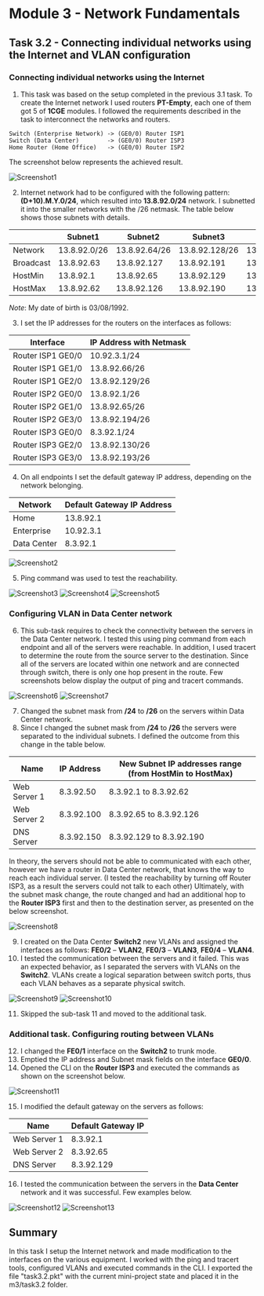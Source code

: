 # Module 3 - Network Fundamentals
## Task 3.2 - Connecting individual networks using the Internet and VLAN configuration
### Connecting individual networks using the Internet
1. This task was based on the setup completed in the previous 3.1 task. To create the Internet network I used routers __PT-Empty__, each one of them got 5 of __1CGE__ modules. I followed the requirements described in the task to interconnect the networks and routers.
~~~
Switch (Enterprise Network) -> (GE0/0) Router ISP1
Switch (Data Center)        -> (GE0/0) Router ISP3
Home Router (Home Office)   -> (GE0/0) Router ISP2
~~~
The screenshot below represents the achieved result.

![Screenshot1](https://github.com/Soubi8/DevOps_online_Vinnytsia_2022Q1Q2/blob/main/m3/task3.2/Screenshots/1.jpg)

2. Internet network had to be configured with the following pattern: __(D+10).M.Y.0/24__, which resulted into __13.8.92.0/24__ network. I subnetted it into the smaller networks with the /26 netmask. The table below shows those subnets with details.

| | Subnet1 | Subnet2 | Subnet3 | Subnet 4 |
| - | - | - | - | - |
| Network | 13.8.92.0/26 | 13.8.92.64/26 | 13.8.92.128/26 | 13.8.92.192/26 |
| Broadcast | 13.8.92.63 | 13.8.92.127 | 13.8.92.191 | 13.8.92.255 |
| HostMin | 13.8.92.1 | 13.8.92.65 | 13.8.92.129 | 13.8.92.193 |
| HostMax | 13.8.92.62 | 13.8.92.126 | 13.8.92.190 | 13.8.92.254 |

_Note_: My date of birth is 03/08/1992.

3. I set the IP addresses for the routers on the interfaces as follows:

| Interface | IP Address with Netmask |
| - | - |
| Router ISP1 GE0/0 | 10.92.3.1/24 |
| Router ISP1 GE1/0 | 13.8.92.66/26 |
| Router ISP1 GE2/0 | 13.8.92.129/26 |
| Router ISP2 GE0/0 | 13.8.92.1/26 |
| Router ISP2 GE1/0 | 13.8.92.65/26 |
| Router ISP2 GE3/0 | 13.8.92.194/26 |
| Router ISP3 GE0/0 | 8.3.92.1/24 |
| Router ISP3 GE2/0 | 13.8.92.130/26 |
| Router ISP3 GE3/0 | 13.8.92.193/26 |

4. On all endpoints I set the default gateway IP address, depending on the network belonging.

| Network | Default Gateway IP Address |
| - | - |
| Home | 13.8.92.1 |
| Enterprise | 10.92.3.1 |
| Data Center | 8.3.92.1 |

![Screenshot2](https://github.com/Soubi8/DevOps_online_Vinnytsia_2022Q1Q2/blob/main/m3/task3.2/Screenshots/2.jpg)

5. Ping command was used to test the reachability.

![Screenshot3](https://github.com/Soubi8/DevOps_online_Vinnytsia_2022Q1Q2/blob/main/m3/task3.2/Screenshots/3.jpg)
![Screenshot4](https://github.com/Soubi8/DevOps_online_Vinnytsia_2022Q1Q2/blob/main/m3/task3.2/Screenshots/4.jpg)
![Screenshot5](https://github.com/Soubi8/DevOps_online_Vinnytsia_2022Q1Q2/blob/main/m3/task3.2/Screenshots/5.jpg)

### Configuring VLAN in Data Center network

6. This sub-task requires to check the connectivity between the servers in the Data Center network. I tested this using ping command from each endpoint and all of the servers were reachable. In addition, I used tracert to determine the route from the source server to the destination. Since all of the servers are located within one network and are connected through switch, there is only one hop present in the route. Few screenshots below display the output of ping and tracert commands.

![Screenshot6](https://github.com/Soubi8/DevOps_online_Vinnytsia_2022Q1Q2/blob/main/m3/task3.2/Screenshots/6.jpg)
![Screenshot7](https://github.com/Soubi8/DevOps_online_Vinnytsia_2022Q1Q2/blob/main/m3/task3.2/Screenshots/7.jpg)

7. Changed the subnet mask from __/24__ to __/26__ on the servers within Data Center network.
8. Since I changed the subnet mask from __/24__ to __/26__ the servers were separated to the individual subnets. I defined the outcome from this change in the table below.

| Name | IP Address | New Subnet IP addresses range (from HostMin to HostMax) |
| - | - | - |
| Web Server 1 | 8.3.92.50 | 8.3.92.1 to 8.3.92.62 |
| Web Server 2 | 8.3.92.100 | 8.3.92.65 to 8.3.92.126 |
| DNS Server | 8.3.92.150 | 8.3.92.129 to 8.3.92.190 |

In theory, the servers should not be able to communicated with each other, however we have a router in Data Center network, that knows the way to reach each individual server. (I tested the reachability by turning off Router ISP3, as a result the servers could not talk to each other)
Ultimately, with the subnet mask change, the route changed and had an additional hop to the __Router ISP3__ first and then to the destination server, as presented on the below screenshot. 

![Screenshot8](https://github.com/Soubi8/DevOps_online_Vinnytsia_2022Q1Q2/blob/main/m3/task3.2/Screenshots/8.jpg)

9. I created on the Data Center __Switch2__ new VLANs and assigned the interfaces as follows: __FE0/2__ – __VLAN2__, __FE0/3__ – __VLAN3__, __FE0/4__ – __VLAN4__.
10. I tested the communication between the servers and it failed. This was an expected behavior, as I separated the servers with VLANs on the __Switch2__. VLANs create a logical separation between switch ports, thus each VLAN behaves as a separate physical switch.

![Screenshot9](https://github.com/Soubi8/DevOps_online_Vinnytsia_2022Q1Q2/blob/main/m3/task3.2/Screenshots/9.jpg)
![Screenshot10](https://github.com/Soubi8/DevOps_online_Vinnytsia_2022Q1Q2/blob/main/m3/task3.2/Screenshots/10.jpg)

11. Skipped the sub-task 11 and moved to the additional task.

### Additional task. Configuring routing between VLANs

12. I changed the __FE0/1__ interface on the __Switch2__ to trunk mode.
13. Emptied the IP address and Subnet mask fields on the interface __GE0/0__.
14. Opened the CLI on the __Router ISP3__ and executed the commands as shown on the screenshot below.

![Screenshot11](https://github.com/Soubi8/DevOps_online_Vinnytsia_2022Q1Q2/blob/main/m3/task3.2/Screenshots/11.jpg)

15. I modified the default gateway on the servers as follows:

| Name | Default Gateway IP |
| - | - |
| Web Server 1 | 8.3.92.1 |
| Web Server 2 | 8.3.92.65 |
| DNS Server | 8.3.92.129 |

16. I tested the communication between the servers in the __Data Center__ network and it was successful. Few examples below. 

![Screenshot12](https://github.com/Soubi8/DevOps_online_Vinnytsia_2022Q1Q2/blob/main/m3/task3.2/Screenshots/12.jpg)
![Screenshot13](https://github.com/Soubi8/DevOps_online_Vinnytsia_2022Q1Q2/blob/main/m3/task3.2/Screenshots/13.jpg)

## Summary
In this task I setup the Internet network and made modification to the interfaces on the various equipment. I worked with the ping and tracert tools, configured VLANs and executed commands in the CLI. I exported the file "task3.2.pkt" with the current mini-project state and placed it in the m3/task3.2 folder.
